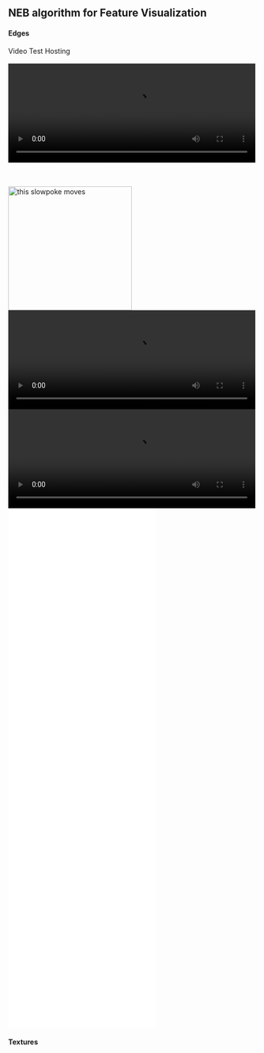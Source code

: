 ## NEB algorithm for Feature Visualization



#### Edges
  
 
<html>

<head>
  <link rel="stylesheet" href="styles.css">
</head>

<body>

Video Test Hosting
<br>
<br>
<video width="500" height="200" controls autoplay loop>
  <source src="mobilenet_v2_visualizations/videos/block_12_add1_1.mp4"  type="video/mp4">
  
</video>
<br>
<br>
<img src="http://i.stack.imgur.com/SBv4T.gif" alt="this slowpoke moves"  width=250/>

<div class="video-grid">
  <div class="video-item">
    <div class="video-wrap">
      <video width="500" height="200" controls autoplay loop>
        <source src="mobilenet_v2_visualizations/videos/block_12_add1_1.mp4"  type="video/mp4">
      </video>
    </div>
  </div>
<div class="video-item">
    <div class="video-wrap">
      <video width="500" height="200" controls autoplay loop>
        <source src="mobilenet_v2_visualizations/videos/block_12_add1_1.mp4"  type="video/mp4">
      </video>
     </div>
  </div>
<div class="video-item">
    <div class="video-wrap">
      <iframe src="mobilenet_v2_visualizations/videos/block_12_add1_1.mp4"  type="video/mp4" frameborder="0" webkitallowfullscreen mozallowfullscreen allowfullscreen></iframe>
    </div>
  </div>
<div class="video-item">
    <div class="video-wrap">
      <iframe src="mobilenet_v2_visualizations/videos/block_12_add1_1.mp4"  type="video/mp4" frameborder="0" webkitallowfullscreen mozallowfullscreen allowfullscreen></iframe>
    </div>
  </div>
<div class="video-item">
    <div class="video-wrap">
      <iframe src="mobilenet_v2_visualizations/videos/block_12_add1_1.mp4"  type="video/mp4" frameborder="0" webkitallowfullscreen mozallowfullscreen allowfullscreen></iframe>
    </div>
  </div>
<div class="video-item">
    <div class="video-wrap">
      <iframe src="mobilenet_v2_visualizations/videos/block_12_add1_1.mp4"  type="video/mp4" frameborder="0" webkitallowfullscreen mozallowfullscreen allowfullscreen></iframe>
    </div>
  </div>
<div class="video-item">
    <div class="video-wrap">
      <iframe src="mobilenet_v2_visualizations/videos/block_12_add1_1.mp4"  type="video/mp4" frameborder="0" webkitallowfullscreen mozallowfullscreen allowfullscreen></iframe>
    </div>
  </div>
<div class="video-item">
    <div class="video-wrap">
      <iframe src="mobilenet_v2_visualizations/videos/block_12_add1_1.mp4"  type="video/mp4" frameborder="0" webkitallowfullscreen mozallowfullscreen allowfullscreen></iframe>
    </div>
  </div>
<div class="video-item">
    <div class="video-wrap">
      <iframe src="mobilenet_v2_visualizations/videos/block_12_add1_1.mp4"  type="video/mp4" frameborder="0" webkitallowfullscreen mozallowfullscreen allowfullscreen></iframe>
    </div>
  </div>



</div>
</body>
</html>
 
#### Textures
